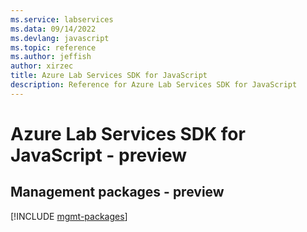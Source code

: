 ```yaml
---
ms.service: labservices
ms.data: 09/14/2022
ms.devlang: javascript
ms.topic: reference
ms.author: jeffish
author: xirzec
title: Azure Lab Services SDK for JavaScript
description: Reference for Azure Lab Services SDK for JavaScript
---
```

# Azure Lab Services SDK for JavaScript - preview

## Management packages - preview
[!INCLUDE [mgmt-packages](lab-services-mgmt-index.md)]